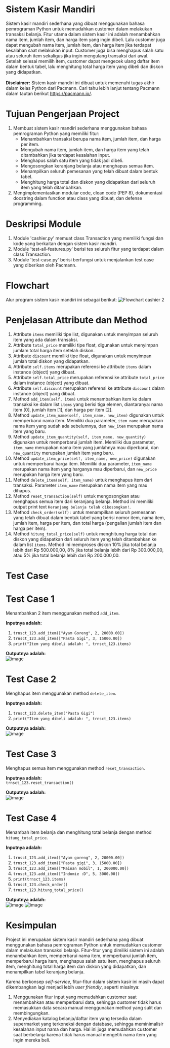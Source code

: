 # Sistem Kasir Mandiri
Sistem kasir mandiri sederhana yang dibuat menggunakan bahasa pemrograman Python untuk memudahkan customer dalam melakukan transaksi belanja. Fitur utama dalam sistem kasir ini adalah menambahkan nama item, jumlah item, dan harga item yang ingin dibeli. Lalu customer juga dapat mengubah nama item, jumlah item, dan harga item jika terdapat kesalahan saat melakukan input. Customer juga bisa menghapus salah satu atau seluruh item sekaligus jika ingin mengulang transaksi dari awal. Setelah selesai memilih item, customer dapat mengecek ulang daftar item dalam bentuk tabel, lalu menghitung total harga item yang dibeli dan diskon yang didapatkan.
<br />
<br />
**Disclaimer:** Sistem kasir mandiri ini dibuat untuk memenuhi tugas akhir dalam kelas Python dari Pacmann. Cari tahu lebih lanjut tentang Pacmann dalam tautan berikut https://pacmann.io/.

# Tujuan Pengerjaan Project
1. Membuat sistem kasir mandiri sederhana menggunakan bahasa pemrograman Python yang memiliki fitur:
    - Menambahkan transaksi berupa nama item, jumlah item, dan harga per item.
    - Mengubah nama item, jumlah item, dan harga item yang telah ditambahkan jika terdapat kesalahan input.
    - Menghapus salah satu item yang tidak jadi dibeli.
    - Mengosongkan keranjang belanja atau menghapus semua item.
    - Menampilkan seluruh pemesanan yang telah dibuat dalam bentuk tabel.
    - Menghitung harga total dan diskon yang didapatkan dari seluruh item yang telah ditambahkan.
2. Mengimplementasikan modular code, clean code (PEP 8), dokumentasi docstring dalam function atau class yang dibuat, dan defense programming.

# Deskripsi Module
1. Module 'cashier.py' memuat class Transaction yang memiliki fungsi dan kode yang berkaitan dengan sistem kasir mandiri.
2. Module 'test-all-features.py' berisi tes seluruh fitur yang terdapat dalam class Transaction.
3. Module 'test-case.py' berisi berfungsi untuk menjalankan test case yang diberikan oleh Pacmann.

# Flowchart
Alur program sistem kasir mandiri ini sebagai berikut:
![Flowchart cashier 2](https://user-images.githubusercontent.com/123977443/218341621-f3f91157-b5ce-4c27-89aa-736815b6e05f.png)

# Penjelasan Attribute dan Method
1. Attribute `items` memiliki tipe list, digunakan untuk menyimpan seluruh item yang ada dalam transaksi.
2. Attribute `total_price` memiliki tipe float, digunakan untuk menyimpan jumlam total harga item setelah diskon.
3. Attribute `discount` memiliki tipe float, digunakan untuk menyimpan jumlah total diskon yang didapatkan.
4. Attribute `self.items` merupakan referensi ke attribute `items` dalam instance (object) yang dibuat.
5. Attribute `self.total_price` merupakan referensi ke attribute `total_price` dalam instance (object) yang dibuat.
6. Attribute `self.discount` merupakan referensi ke attribute `discount` dalam instance (object) yang dibuat.
7. Method `add_item(self, item)` untuk menambahkan item ke dalam transaksi ke dalam list `items` yang berisi tiga elemen, diantaranya: nama item [0], jumlah item [1], dan harga per item [2].
8. Method `update_item_name(self, item_name, new_item)` digunakan untuk memperbarui nama item. Memiliki dua parameter, `item_name` merupakan nama item yang sudah ada sebelumnya, dan `new_item` merupakan nama item yang baru.
9. Method `update_item_quantity(self, item_name, new_quantity)` digunakan untuk memperbarui jumlah item. Memiliki dua parameter, `item_name` merupakan nama item yang jumlahnya mau diperbarui, dan `new_quantity` merupakan jumlah item yang baru.
10. Method `update_item_price(self, item_name, new_price)` digunakan untuk memperbarui harga item. Memiliki dua parameter, `item_name` merupakan nama item yang harganya mau diperbarui, dan `new_price` merupakan harga item yang baru.
11. Method `delete_item(self, item_name)` untuk menghapus item dari transaksi. Parameter `item_name` merupakan nama item yang mau dihapus.
12. Method `reset_transaction(self)` untuk mengosongkan atau menghapus semua item dari keranjang belanja. Method ini memiliki output print text `Keranjang belanja telah dikosongkan!`.
13. Method `check_order(self):` untuk menampilkan seluruh pemesanan yang telah dibuat dalam bentuk tabel yang berisi nomor item, nama item, jumlah item, harga per item, dan total harga (pengalian jumlah item dan harga per item).
14. Method `hitung_total_price(self)` untuk menghitung harga total dan diskon yang didapatkan dari seluruh item yang telah ditambahkan ke dalam list `items`. Method ini memproses diskon 10% jika total belanja lebih dari Rp 500.000,00, 8% jika total belanja lebih dari Rp 300.000,00, atau 5% jika total belanja lebih dari Rp 200.000,00.

# Test Case
# Test Case 1
Menambahkan 2 item menggunakan method `add_item`.

**Inputnya adalah:**<br />
1. `trnsct_123.add_item(["Ayam Goreng", 2, 20000.00])`
2. `trnsct_123.add_item(["Pasta Gigi", 3, 15000.00])`
3. `print("Item yang dibeli adalah: ", trnsct_123.items)`

**Outputnya adalah:**<br />
![image](https://user-images.githubusercontent.com/123977443/218346000-64117eab-85dd-4b39-82e2-ccc9eca23749.png)

# Test Case 2
Menghapus item menggunakan method `delete_item`.

**Inputnya adalah:**<br />
1. `trnsct_123.delete_item("Pasta Gigi")`
2. `print("Item yang dibeli adalah: ", trnsct_123.items)`

**Outputnya adalah:**<br />
![image](https://user-images.githubusercontent.com/123977443/218346210-a1b8d1f4-818f-423c-8095-b7d032da5e1b.png)

# Test Case 3
Menghapus semua item menggunakan method `reset_transaction`.

**Inputnya adalah:**<br />
`trnsct_123.reset_transaction()`

**Outputnya adalah:**<br />
![image](https://user-images.githubusercontent.com/123977443/218346286-bc3b85eb-337c-4426-8ef1-f8df9b042a2e.png)

# Test Case 4
Menambah item belanja dan menghitung total belanja dengan method `hitung_total_price`.

**Inputnya adalah:**<br />
1. `trnsct_123.add_item(["Ayam goreng", 2, 20000.00])`
2. `trnsct_123.add_item(["Pasta gigi", 3, 15000.00])`
3. `trnsct_123.add_item(["Mainan mobil", 1, 200000.00])`
4. `trnsct_123.add_item(["Indomie :D", 5, 3000.00])`
5. `print(trnsct_123.items)`
6. `trnsct_123.check_order()`
7. `trnsct_123.hitung_total_price()`

**Outputnya adalah:**<br />
![image](https://user-images.githubusercontent.com/123977443/218346352-059ce845-a844-43f8-b30c-71a16cabbb08.png)
![image](https://user-images.githubusercontent.com/123977443/218346895-8a26ab69-64b4-4be2-83e2-e09391094c1f.png)

# Kesimpulan
Project ini merupakan sistem kasir mandiri sederhana yang dibuat menggunakan bahasa pemrograman Python untuk memudahkan customer dalam melakukan transaksi belanja. Fitur-fitur yang dimiliki sistem ini adalah menambahkan item, memperbarui nama item, memperbarui jumlah item, memperbarui harga item, menghapus salah satu item, menghapus seluruh item, menghitung total harga item dan diskon yang didapatkan, dan menampilkan tabel keranjang belanja.

Karena berkonsep _self-service_, fitur-fitur dalam sistem kasir ini masih dapat dikembangkan lagi menjadi lebih _user friendly_, seperti misalnya:
1. Menggunakan fitur input yang memudahkan customer saat menambahkan atau memperbarui data, sehingga customer tidak harus memasukkan data secara manual menggunakan method yang sulit dan membingungkan.
2. Menyediakan katalog belanja/daftar item yang tersedia dalam supermarket yang terkoneksi dengan database, sehingga meminimalisir kesalahan input nama dan harga. Hal ini juga memudahkan customer saat berbelanja karena tidak harus manual mengetik nama item yang ingin mereka beli.
